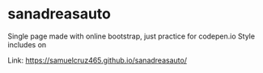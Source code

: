 # sanadreasauto
Single page made with online bootstrap, just practice for codepen.io
Style includes on <head>

Link: https://samuelcruz465.github.io/sanadreasauto/
